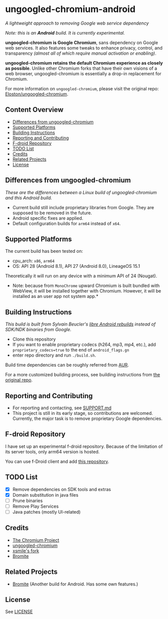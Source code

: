 # ungoogled-chromium-android

*A lightweight approach to removing Google web service dependency*

*Note: this is an **Android** build. It is currently experimental.*

**ungoogled-chromium is Google Chromium**, sans dependency on Google web services. It also features some tweaks to enhance privacy, control, and transparency *(almost all of which require manual activation or enabling)*.

**ungoogled-chromium retains the default Chromium experience as closely as possible**. Unlike other Chromium forks that have their own visions of a web browser, ungoogled-chromium is essentially a drop-in replacement for Chromium.

For more information on `ungoogled-chromium`, please visit the original repo: [Eloston/ungoogled-chromium](https://github.com/Eloston/ungoogled-chromium).

## Content Overview

* [Differences from ungoogled-chromium](#differences-from-ungoogled-chromium)
* [Supported Platforms](#supported-platforms)
* [Building Instructions](#building-instructions)
* [Reporting and Contributing](#reporting-and-contributing)
* [F-droid Repository](#f-droid-repository)
* [TODO List](#todo-list)
* [Credits](#credits)
* [Related Projects](#related-projects)
* [License](#license)

## Differences from ungoogled-chromium

*These are the differences between a Linux build of ungoogled-chromium and this Android build.*

* Current build still include proprietary libraries from Google. They are supposed to be removed in the future.
* Android specific fixes are applied.
* Default configuration builds for `arm64` instead of `x64`.

## Supported Platforms

The current build has been tested on:
* cpu_arch: `x86`, `arm64`
* OS: API 28 (Android 8.1), API 27 (Android 8.0), LineageOS 15.1

Theoretically it will run on any device with a minimum API of 24 (Nougat).

* Note: because from `MonoChrome` upward Chromium is built bundled with WebView, it will be installed together with Chromium. However, it will be installed as an user app not system app.*


## Building Instructions
*This build is built from Sylvain Beucler's [libre Android rebuilds](http://android-rebuilds.beuc.net/) instead of SDK/NDK binaries from Google.*

* Clone this repository
* If you want to enable proprietary codecs (h264, mp3, mp4, etc.), add `proprietary_codecs=true` to the end of `android_flags.gn`
* enter repo directory and run `./build.sh`.

Build time dependencies can be roughly referred from [AUR](https://aur.archlinux.org/packages/ungoogled-chromium/).

For a more customized building process, see building instructions from [the original repo](https://github.com/Eloston/ungoogled-chromium/blob/master/docs/building.md).

## Reporting and Contributing

* For reporting and contacting, see [SUPPORT.md](SUPPORT.md)
* This project is still in its early stage, so contributions are welcomed. Currently, the major task is to remove proprietary Google dependencies.

## F-droid Repository

I have set up an experimental f-droid repository. Because of the limitation of its server tools, only arm64 version is hosted.

You can use f-Droid client and add [this repository](https://www.droidware.info/fdroid/repo).


## TODO List
- [x] Remove dependencies on SDK tools and extras
- [x] Domain substitution in java files
- [ ] Prune binaries
- [ ] Remove Play Services
- [ ] Java patches (mostly UI-related)

## Credits

* [The Chromium Project](//www.chromium.org/)
* [ungoogled-chromium](//github.com/Eloston/ungoogled-chromium)
* [xsmile's fork](//github.com/xsmile/ungoogled-chromium/tree/android)
* [Bromite](//github.com/bromite/bromite)

## Related Projects

* [Bromite](//github.com/bromite/bromite) (Another build for Android. Has some own features.)

## License

See [LICENSE](LICENSE)